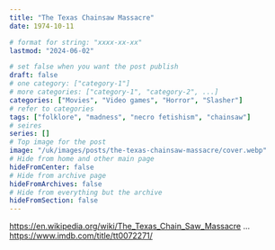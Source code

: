 ```yaml
---
title: "The Texas Chainsaw Massacre"
date: 1974-10-11

# format for string: "xxxx-xx-xx"
lastmod: "2024-06-02"

# set false when you want the post publish
draft: false
# one category: ["category-1"]
# more categories: ["category-1", "category-2", ...]
categories: ["Movies", "Video games", "Horror", "Slasher"]
# refer to categories
tags: ["folklore", "madness", "necro fetishism", "chainsaw"]
# seires
series: []
# Top image for the post
image: "/uk/images/posts/the-texas-chainsaw-massacre/cover.webp"
# Hide from home and other main page
hideFromCenter: false
# Hide from archive page
hideFromArchives: false
# Hide from everything but the archive
hideFromSection: false
---
```

https://en.wikipedia.org/wiki/The_Texas_Chain_Saw_Massacre
...
https://www.imdb.com/title/tt0072271/
<!--more-->